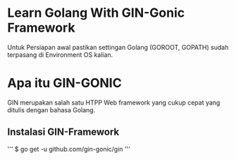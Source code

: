 # Learn Golang With GIN-Gonic Framework

Untuk Persiapan awal pastikan settingan Golang (GOROOT, GOPATH) sudah terpasang di Environment OS kalian.

# Apa itu GIN-GONIC

GIN merupakan salah satu HTPP Web framework yang cukup cepat yang ditulis dengan bahasa Golang.


## Instalasi GIN-Framework
'''
  $ go get -u github.com/gin-gonic/gin
'''

